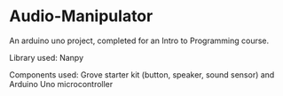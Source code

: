 # Audio-Manipulator
An arduino uno project, completed for an Intro to Programming course.


Library used: Nanpy

Components used: Grove starter kit (button, speaker, sound sensor) and Arduino Uno microcontroller

